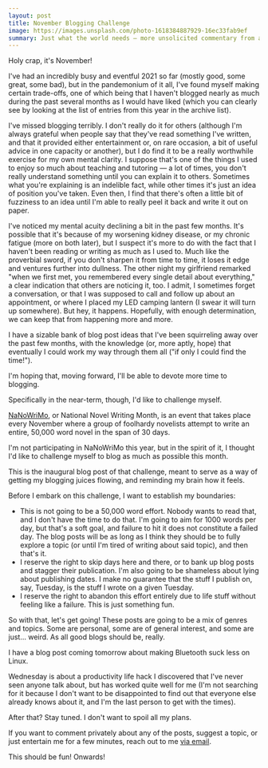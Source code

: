 ```yaml
---
layout: post
title: November Blogging Challenge
image: https://images.unsplash.com/photo-1618384887929-16ec33fab9ef
summary: Just what the world needs — more unsolicited commentary from a random dude on the internet.
---
```


Holy crap, it's November! 

I've had an incredibly busy and eventful 2021 so far (mostly good, some great, some bad), but in the pandemonium of it all, I've found myself making certain trade-offs, one of which being that I haven't blogged nearly as much during the past several months as I would have liked (which you can clearly see by looking at the list of entries from this year in the archive list). 

I've missed blogging terribly. I don't really do it for others (although I'm always grateful when people say that they've read something I've written, and that it provided either entertainment or, on rare occasion, a bit of useful advice in one capacity or another), but I do find it to be a really worthwhile exercise for my own mental clarity. I suppose that's one of the things I used to enjoy so much about teaching and tutoring — a lot of times, you don't really understand something until you can explain it to others. Sometimes what you're explaining is an indelible fact, while other times it's just an idea of position you've taken. Even then, I find that there's often a little bit of fuzziness to an idea until I'm able to really peel it back and write it out on paper.

I've noticed my mental acuity declining a bit in the past few months. It's possible that it's because of my worsening kidney disease, or my chronic fatigue (more on both later), but I suspect it's more to do with the fact that I haven't been reading or writing as much as I used to. Much like the proverbial sword, if you don't sharpen it from time to time, it loses it edge and ventures further into dullness. The other night my girlfriend remarked "when we first met, you remembered every single detail about everything," a clear indication that others are noticing it, too. I admit, I sometimes forget a conversation, or that I was supposed to call and follow up about an appointment, or where I placed my LED camping lantern (I swear it will turn up somewhere). But hey, it happens. Hopefully, with enough determination, we can keep that from happening more and more. 

I have a sizable bank of blog post ideas that I've been squirreling away over the past few months, with the knowledge (or, more aptly, hope) that eventually I could work my way through them all ("if only I could find the time!").

I'm hoping that, moving forward, I'll be able to devote more time to blogging.

Specifically in the near-term, though, I'd like to challenge myself.

[NaNoWriMo](https://nanowrimo.org/), or National Novel Writing Month, is an event that takes place every November where a group of foolhardy novelists attempt to write an entire, 50,000 word novel in the span of 30 days.

I'm not participating in NaNoWriMo this year, but in the spirit of it, I thought I'd like to challenge myself to blog as much as possible this month. 

This is the inaugural blog post of that challenge, meant to serve as a way of getting my blogging juices flowing, and reminding my brain how it feels. 

Before I embark on this challenge, I want to establish my boundaries:

* This is not going to be a 50,000 word effort. Nobody wants to read that, and I don't have the time to do that. I'm going to aim for 1000 words per day, but that's a soft goal, and failure to hit it does not constitute a failed day. The blog posts will be as long as I think they should be to fully explore a topic (or until I'm tired of writing about said topic), and then that's it.
* I reserve the right to skip days here and there, or to bank up blog posts and stagger their publication. I'm also going to be shameless about lying about publishing dates. I make no guarantee that the stuff I publish on, say, Tuesday, is the stuff I wrote on a given Tuesday.
* I reserve the right to abandon this effort entirely due to life stuff without feeling like a failure. This is just something fun.

So with that, let's get going! These posts are going to be a mix of genres and topics. Some are personal, some are of general interest, and some are just... weird. As all good blogs should be, really. 

I have a blog post coming tomorrow about making Bluetooth suck less on Linux.

Wednesday is about a productivity life hack I discovered that I've never seen anyone talk about, but has worked quite well for me (I'm not searching for it because I don't want to be disappointed to find out that everyone else already knows about it, and I'm the last person to get with the times). 

After that? Stay tuned. I don't want to spoil all my plans.

If you want to comment privately about any of the posts, suggest a topic, or just entertain me for a few minutes, reach out to me [via email](mailto:nathandyer@fastmail.com).

This should be fun! Onwards!
